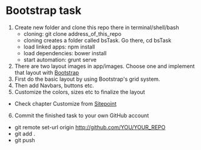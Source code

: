 # Bootstrap task
1. Create new folder and clone this repo there in terminal/shell/bash
    * cloning: git clone address_of_this_repo
    * cloning creates a folder called bsTask. Go there, cd bsTask
    * load linked apps: npm install
    * load dependencies: bower install
    * start automation: grunt serve
2. There are two layout images in app/images. Choose one and implement that layout with [Bootstrap](http://www.w3schools.com/bootstrap/)
3. First do the basic layout by using Bootstrap's grid system.
4. Then add Navbars, buttons etc.
5. Customize the colors, sizes etc to finalize the layout
  * Check chapter Customize from [Sitepoint](http://www.sitepoint.com/bootstrap-sass-installation-and-customisation/)

6. Commit the finished task to your own GitHub account
  * git remote set-url origin http://github.com/YOU/YOUR_REPO
  * git add .
  * git push
